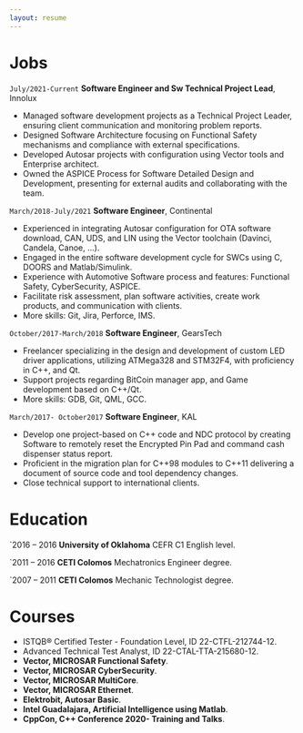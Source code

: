 ```yaml
---
layout: resume
---
```

# Jobs

`July/2021-Current`
__Software Engineer and Sw Technical Project Lead__, Innolux
- Managed software development projects as a Technical Project Leader, ensuring client communication and monitoring problem reports.
- Designed Software Architecture focusing on Functional Safety mechanisms and compliance with external specifications.
- Developed Autosar projects with configuration using Vector tools and Enterprise architect.
- Owned the ASPICE Process for Software Detailed Design and Development, presenting for external audits and collaborating with the team.

`March/2018-July/2021`
__Software Engineer__, Continental

- Experienced in integrating Autosar configuration for OTA software download, CAN, UDS, and LIN using the Vector toolchain (Davinci, Candela, Canoe, …).
- Engaged in the entire software development cycle for SWCs using C, DOORS and Matlab/Simulink.
- Experience with Automotive Software process and features: Functional Safety, CyberSecurity, ASPICE.
- Facilitate risk assessment, plan software activities, create work products, and communication with clients.
- More skills: Git, Jira, Perforce, IMS.

`October/2017-March/2018`
__Software Engineer__, GearsTech

- Freelancer specializing in the design and development of custom LED driver applications, utilizing ATMega328 and STM32F4, with proficiency in C++, and Qt.
- Support projects regarding BitCoin manager app, and Game development based on C++/Qt.
- More skills: GDB, Git, QML, GCC.

`March/2017- October2017`
__Software Engineer__, KAL

- Develop one project-based on C++ code and NDC protocol by creating Software to remotely reset the Encrypted Pin Pad and command cash dispenser status report.
- Proficient in the migration plan for C++98 modules to C++11 delivering a document of source code and tool dependency changes.
-  Close technical support to international clients.

# Education

`2016 – 2016
__University of Oklahoma__
CEFR C1 English level.

`2011 – 2016
__CETI Colomos__
Mechatronics Engineer degree.

`2007 – 2011
__CETI Colomos__
Mechanic Technologist degree.

# Courses
- ISTQB® Certified Tester - Foundation Level, ID 22-CTFL-212744-12.
- Advanced Technical Test Analyst, ID 22-CTAL-TTA-215680-12.
- **Vector, MICROSAR Functional Safety**.
- **Vector, MICROSAR CyberSecurity**.
- **Vector, MICROSAR MultiCore**.
- **Vector, MICROSAR Ethernet**.
- **Elektrobit, Autosar Basic**.
- **Intel Guadalajara, Artificial Intelligence using Matlab**.
- **CppCon, C++ Conference 2020- Training and Talks**.

<!-- ### Footer

Last updated: May 2020 -->

